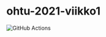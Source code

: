 # ohtu-2021-viikko1

![GitHub Actions](https://github.com/EA2021/ohtu-2020-viikko1/actions/workflows/Java%20CI%20with%20Gradle/badge.svg)
